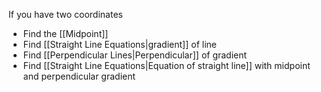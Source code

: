 If you have two coordinates
- Find the [[Midpoint]]
- Find [[Straight Line Equations|gradient]] of line
- Find [[Perpendicular Lines|Perpendicular]] of gradient
- Find [[Straight Line Equations|Equation of straight line]] with midpoint and perpendicular gradient
